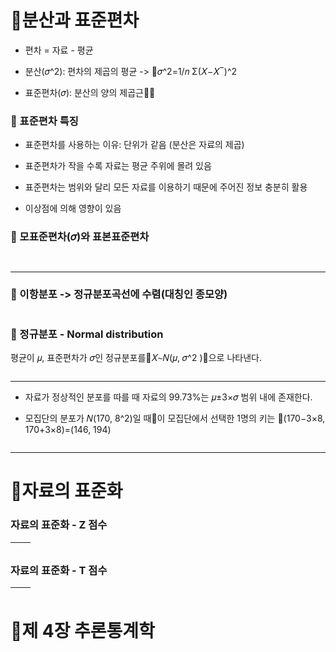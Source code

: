 <h1 id="📌분산과-표준편차">📌분산과 표준편차</h1>
<ul>
<li><p>편차 = 자료 - 평균</p>
</li>
<li><p>분산(𝜎^2): 편차의 제곱의 평균 -&gt;  𝜎^2=1/𝑛 Σ(𝑋−𝑋 ̅ )^2</p>
</li>
<li><p>표준편차(𝜎): 분산의 양의 제곱근</p>
</li>
</ul>
<h3 id="🎯-표준편차-특징">🎯 표준편차 특징</h3>
<ul>
<li><p>표준편차를 사용하는 이유: 단위가 같음
(분산은 자료의 제곱)</p>
</li>
<li><p>표준편차가 작을 수록 자료는 평균 주위에 몰려 있음</p>
</li>
<li><p>표준편차는 범위와 달리 모든 자료를 이용하기 때문에 주어진 정보 충분히 활용</p>
</li>
<li><p>이상점에 의해 영향이 있음</p>
</li>
</ul>
<h3 id="🎯-모표준편차𝜎와-표본표준편차">🎯 모표준편차(𝜎)와 표본표준편차</h3>
<p><img alt="" src="https://velog.velcdn.com/images/mi_nini/post/8be73506-b975-4f52-a0d0-7823c9c6072d/image.png" /></p>
<p><img alt="" src="https://velog.velcdn.com/images/mi_nini/post/b01329f1-0f4f-45fa-a697-3f14eeda4ca0/image.png" /></p>
<hr />
<h3 id="🎯-이항분포---정규분포곡선에-수렴대칭인-종모양">🎯 이항분포 -&gt; 정규분포곡선에 수렴(대칭인 종모양)</h3>
<p><img alt="" src="https://velog.velcdn.com/images/mi_nini/post/926b9caf-310b-49cb-a936-7b20961f9c65/image.png" /></p>
<h3 id="🎯-정규분포---normal-distribution">🎯 정규분포 - Normal distribution</h3>
<p>평균이 𝜇, 표준편차가 𝜎인 정규분포를𝑋∼𝑁(𝜇, 𝜎^2 )으로 나타낸다.</p>
<p><img alt="" src="https://velog.velcdn.com/images/mi_nini/post/6ef56c93-8d2e-4394-80cc-3371c4762c2d/image.png" /></p>
<hr />
<ul>
<li><p>자료가 정상적인 분포를  따를 때 자료의 99.73%는 𝜇±3×𝜎 범위 내에 존재한다. </p>
</li>
<li><p>모집단의 분포가 𝑁(170, 8^2)일 때이 모집단에서 선택한 1명의 키는 (170−3×8, 170+3×8)=(146, 194)</p>
</li>
</ul>
<p><img alt="" src="https://velog.velcdn.com/images/mi_nini/post/f876b067-5ec0-4756-a5a2-dee438374db7/image.png" /></p>
<hr />
<h1 id="📌자료의-표준화">📌자료의 표준화</h1>
<h3 id="자료의-표준화---z-점수">자료의 표준화 - Z 점수</h3>
<table>
<thead>
<tr>
<th><img alt="" src="https://velog.velcdn.com/images/mi_nini/post/c841a4a6-c838-4261-b051-b6c6abc03ad3/image.png" /></th>
<th><img alt="" src="https://velog.velcdn.com/images/mi_nini/post/f223b6fb-0550-4610-a92e-0a01d7732893/image.png" /></th>
</tr>
</thead>
</table>
<h3 id="자료의-표준화---t-점수">자료의 표준화 - T 점수</h3>
<table>
<thead>
<tr>
<th><img alt="" src="https://velog.velcdn.com/images/mi_nini/post/86e3cdeb-a588-4128-aea0-c7ef4a5594e9/image.png" /></th>
<th><img alt="" src="https://velog.velcdn.com/images/mi_nini/post/c1a3dddd-7d2b-4c4e-8a83-01c4c06fc806/image.png" /></th>
</tr>
</thead>
</table>
<h1 id="📌제-4장-추론통계학">📌제 4장 추론통계학</h1>